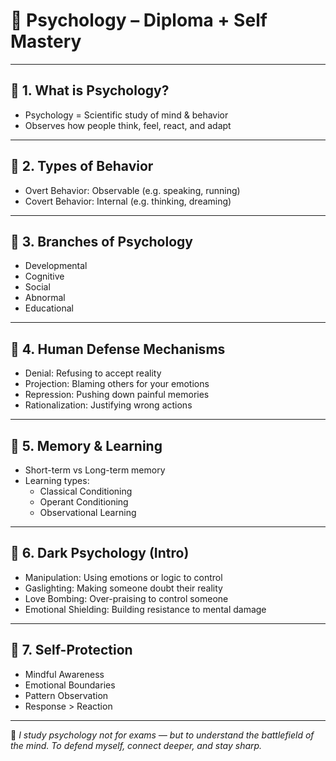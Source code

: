 # 🧠 Psychology – Diploma + Self Mastery

---

## 🔹 1. What is Psychology?

- Psychology = Scientific study of mind & behavior  
- Observes how people think, feel, react, and adapt

---

## 🔹 2. Types of Behavior

- Overt Behavior: Observable (e.g. speaking, running)  
- Covert Behavior: Internal (e.g. thinking, dreaming)

---

## 🔹 3. Branches of Psychology

- Developmental  
- Cognitive  
- Social  
- Abnormal  
- Educational

---

## 🔹 4. Human Defense Mechanisms

- Denial: Refusing to accept reality  
- Projection: Blaming others for your emotions  
- Repression: Pushing down painful memories  
- Rationalization: Justifying wrong actions

---

## 🔹 5. Memory & Learning

- Short-term vs Long-term memory  
- Learning types:
  - Classical Conditioning  
  - Operant Conditioning  
  - Observational Learning

---

## 🔹 6. Dark Psychology (Intro)

- Manipulation: Using emotions or logic to control  
- Gaslighting: Making someone doubt their reality  
- Love Bombing: Over-praising to control someone  
- Emotional Shielding: Building resistance to mental damage

---

## 🔹 7. Self-Protection

- Mindful Awareness  
- Emotional Boundaries  
- Pattern Observation  
- Response > Reaction

---

🧠 *I study psychology not for exams — but to understand the battlefield of the mind. To defend myself, connect deeper, and stay sharp.*
